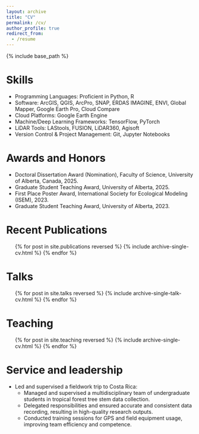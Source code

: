 ```yaml
---
layout: archive
title: "CV"
permalink: /cv/
author_profile: true
redirect_from:
  - /resume
---
```


{% include base_path %}


Skills
======
* Programming Languages: Proficient in Python, R
* Software: ArcGIS, QGIS, ArcPro, SNAP, ERDAS IMAGINE, ENVI, Global Mapper, Google Earth Pro, Cloud Compare
* Cloud Platforms: Google Earth Engine
* Machine/Deep Learning Frameworks: TensorFlow, PyTorch
* LiDAR Tools: LAStools, FUSION, LiDAR360, Agisoft
* Version Control & Project Management: Git, Jupyter Notebooks

Awards and Honors
======
* Doctoral Dissertation Award (Nomination), Faculty of Science, University of Alberta, Canada, 2025.
* Graduate Student Teaching Award, University of Alberta, 2025.
* First Place Poster Award, International Society for Ecological Modeling (ISEM), 2023.
* Graduate Student Teaching Award, University of Alberta, 2023.

Recent Publications
======
  <ul>{% for post in site.publications reversed %}
    {% include archive-single-cv.html %}
  {% endfor %}</ul>
  
Talks
======
  <ul>{% for post in site.talks reversed %}
    {% include archive-single-talk-cv.html  %}
  {% endfor %}</ul>
  
Teaching
======
  <ul>{% for post in site.teaching reversed %}
    {% include archive-single-cv.html %}
  {% endfor %}</ul>
  
Service and leadership
======
* Led and supervised a fieldwork trip to Costa Rica:
     * Managed and supervised a multidisciplinary team of undergraduate students in tropical forest tree stem data collection.
     * Delegated responsibilities and ensured accurate and consistent data recording, resulting in high-quality research outputs.
     * Conducted training sessions for GPS and field equipment usage, improving team efficiency and competence.
